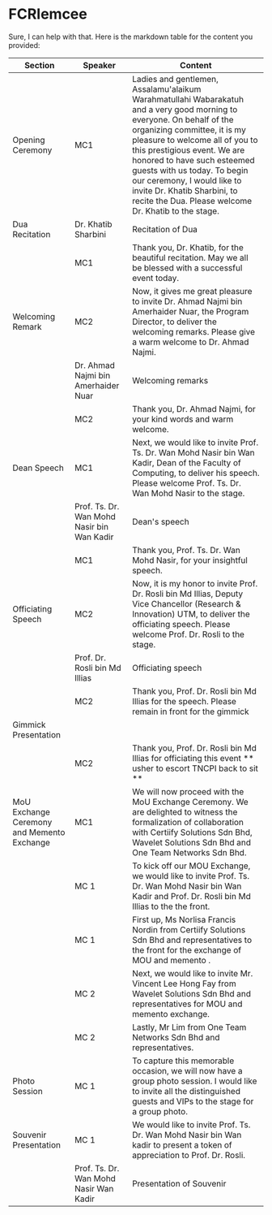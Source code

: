 # FCRIemcee

Sure, I can help with that. Here is the markdown table for the content you provided:

| Section | Speaker | Content |
| --- | --- | --- |
| Opening Ceremony | MC1 | Ladies and gentlemen, Assalamu'alaikum Warahmatullahi Wabarakatuh and a very good morning to everyone. On behalf of the organizing committee, it is my pleasure to welcome all of you to this prestigious event. We are honored to have such esteemed guests with us today. To begin our ceremony, I would like to invite Dr. Khatib Sharbini, to recite the Dua. Please welcome Dr. Khatib to the stage. |
| Dua Recitation | Dr. Khatib Sharbini | Recitation of Dua |
|  | MC1 | Thank you, Dr. Khatib, for the beautiful recitation. May we all be blessed with a successful event today. |
| Welcoming Remark  | MC2 | Now, it gives me great pleasure to invite Dr. Ahmad Najmi bin Amerhaider Nuar, the Program Director, to deliver the welcoming remarks. Please give a warm welcome to Dr. Ahmad Najmi. |
|  | Dr. Ahmad Najmi bin Amerhaider Nuar | Welcoming remarks |
|  | MC2 | Thank you, Dr. Ahmad Najmi, for your kind words and warm welcome. |
| Dean Speech | MC1 | Next, we would like to invite Prof. Ts. Dr. Wan Mohd Nasir bin Wan Kadir, Dean of the Faculty of Computing, to deliver his speech. Please welcome Prof. Ts. Dr. Wan Mohd Nasir to the stage. |
|  | Prof. Ts. Dr. Wan Mohd Nasir bin Wan Kadir | Dean's speech |
|  | MC1 | Thank you, Prof. Ts. Dr. Wan Mohd Nasir, for your insightful speech. |
| Officiating Speech | MC2 | Now, it is my honor to invite Prof. Dr. Rosli bin Md Illias, Deputy Vice Chancellor (Research & Innovation) UTM, to deliver the officiating speech. Please welcome Prof. Dr. Rosli to the stage. |
|  | Prof. Dr. Rosli bin Md Illias | Officiating speech |
|  | MC2 | Thank you, Prof. Dr. Rosli bin Md Illias for the speech. Please remain in front for the gimmick|
| Gimmick Presentation |
|  | MC2 | Thank you, Prof. Dr. Rosli bin Md Illias for officiating this event ** usher to escort TNCPI back to sit **|
| MoU Exchange Ceremony and Memento Exchange | MC1 | We will now proceed with the MoU Exchange Ceremony. We are delighted to witness the formalization of collaboration with Certiify Solutions Sdn Bhd, Wavelet Solutions Sdn Bhd and One Team Networks Sdn Bhd. 
|  | MC 1 | To kick off our MOU Exchange, we would like to invite Prof. Ts. Dr. Wan Mohd Nasir bin Wan Kadir and Prof. Dr. Rosli bin Md Illias to the the front.
|  | MC 1 | First up, Ms Norlisa Francis Nordin from Certiify Solutions Sdn Bhd and representatives to the front for the exchange of MOU and memento . |
|  | MC 2 | Next, we would like to invite Mr. Vincent Lee Hong Fay from Wavelet Solutions Sdn Bhd and representatives for MOU and memento exchange.|
|  | MC 2 | Lastly, Mr Lim from One Team Networks Sdn Bhd and representatives.
| Photo Session | MC 1 | To capture this memorable occasion, we will now have a group photo session. I would like to invite all the distinguished guests and VIPs to the stage for a group photo. |
| Souvenir Presentation | MC 1 | We would like to invite Prof. Ts. Dr. Wan Mohd Nasir bin Wan kadir to present a token of appreciation to Prof. Dr. Rosli. 
| | Prof. Ts. Dr. Wan Mohd Nasir Wan Kadir | Presentation of Souvenir |

